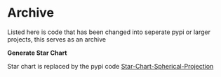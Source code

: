 # Archive

Listed here is code that has been changed into seperate pypi or larger projects, this serves as an archive

**Generate Star Chart**

Star chart is replaced by the pypi code [Star-Chart-Spherical-Projection](https://github.com/cyschneck/Star-Chart-Spherical-Projection)
